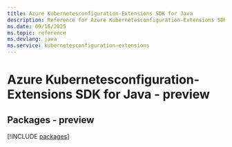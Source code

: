 ```yaml
---
title: Azure Kubernetesconfiguration-Extensions SDK for Java
description: Reference for Azure Kubernetesconfiguration-Extensions SDK for Java
ms.date: 09/16/2025
ms.topic: reference
ms.devlang: java
ms.service: kubernetesconfiguration-extensions
---
```

# Azure Kubernetesconfiguration-Extensions SDK for Java - preview
## Packages - preview
[!INCLUDE [packages](kubernetesconfiguration-extensions-index.md)]